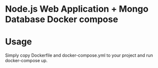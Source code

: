 # Node.js Web Application + Mongo Database Docker compose

# Usage

Simply copy Dockerfile and docker-compose.yml to your project and run docker-compose up.
